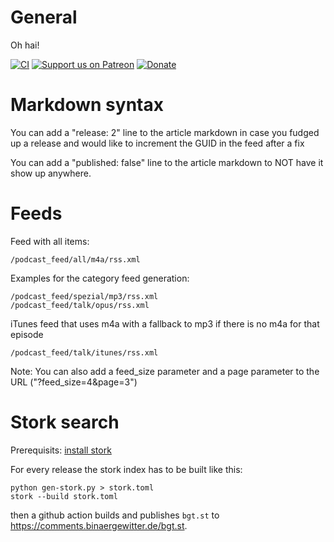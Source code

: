 # General

Oh hai!

[![CI](https://github.com/Binaergewitter/serious-bg/workflows/CI/badge.svg?branch=master)](https://github.com/Binaergewitter/serious-bg/actions/)
[![Support us on Patreon](http://ionicabizau.github.io/badges/patreon.svg)](https://www.patreon.com/Binaergewitter) 
[![Donate](https://img.shields.io/liberapay/patrons/Binaergewitter.svg?logo=liberapay)](https://liberapay.com/Binaergewitter)


# Markdown syntax
You can add a "release: 2" line to the article markdown in case you 
fudged up a release and would like to increment the GUID in the feed after a fix

You can add a "published: false" line to the article markdown to NOT have it
show up anywhere.

# Feeds
Feed with all items:

    /podcast_feed/all/m4a/rss.xml

Examples for the category feed generation:

    /podcast_feed/spezial/mp3/rss.xml
    /podcast_feed/talk/opus/rss.xml

iTunes feed that uses m4a with a fallback to mp3 if there is no m4a for that episode

    /podcast_feed/talk/itunes/rss.xml

Note: You can also add a feed_size parameter and a page parameter to the URL ("?feed_size=4&page=3")


# Stork search
Prerequisits: [install stork](https://stork-search.net/docs/install)

For every release the stork index has to be built like this:

```
python gen-stork.py > stork.toml
stork --build stork.toml
```

then a github action builds and publishes `bgt.st` to https://comments.binaergewitter.de/bgt.st.
